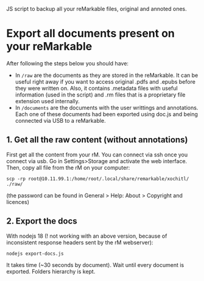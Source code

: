 JS script to backup all your reMarkable files, original and annoted ones.

# Export all documents present on your reMarkable

After following the steps below you should have:
- In `/raw` are the documents as they are stored in the reMarkable. It can be useful right away if you want to access original .pdfs and .epubs before they were written on.
Also, it contains .metadata files with useful information (used in the script) and .rm files that is a proprietary file extension used internally.
- In `/documents` are the documents with the user writtings and annotations. Each one of these documents had been exported using doc.js and being connected via USB to a reMarkable.

## 1. Get all the raw content (without annotations)

First get all the content from your rM. You can connect via ssh once you connect via usb. Go in Settings>Storage and activate the web interface. Then, copy all file from the rM on your computer:

`scp -rp root@10.11.99.1:/home/root/.local/share/remarkable/xochitl/ ./raw/`

(the password can be found in General > Help: About > Copyright and licences)

## 2. Export the docs

With nodejs 18 (! not working with an above version, because of inconsistent response headers sent by the rM webserver):

`nodejs export-docs.js`

It takes time (~30 seconds by document).
Wait until every document is exported. Folders hierarchy is kept.